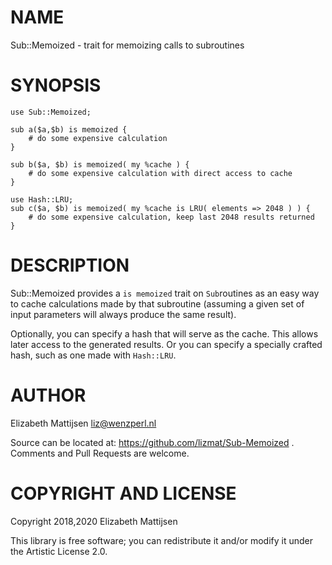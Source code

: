 NAME
====

Sub::Memoized - trait for memoizing calls to subroutines

SYNOPSIS
========

    use Sub::Memoized;

    sub a($a,$b) is memoized {
        # do some expensive calculation
    }

    sub b($a, $b) is memoized( my %cache ) {
        # do some expensive calculation with direct access to cache
    }

    use Hash::LRU;
    sub c($a, $b) is memoized( my %cache is LRU( elements => 2048 ) ) {
        # do some expensive calculation, keep last 2048 results returned
    }

DESCRIPTION
===========

Sub::Memoized provides a `is memoized` trait on `Sub`routines as an easy way to cache calculations made by that subroutine (assuming a given set of input parameters will always produce the same result).

Optionally, you can specify a hash that will serve as the cache. This allows later access to the generated results. Or you can specify a specially crafted hash, such as one made with `Hash::LRU`.

AUTHOR
======

Elizabeth Mattijsen <liz@wenzperl.nl>

Source can be located at: https://github.com/lizmat/Sub-Memoized . Comments and Pull Requests are welcome.

COPYRIGHT AND LICENSE
=====================

Copyright 2018,2020 Elizabeth Mattijsen

This library is free software; you can redistribute it and/or modify it under the Artistic License 2.0.

